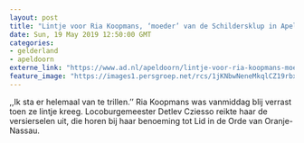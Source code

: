 ```yaml
---
layout: post
title: "Lintje voor Ria Koopmans, ‘moeder’ van de Schildersklup in Apeldoorn"
date: Sun, 19 May 2019 12:50:00 GMT
categories: 
- gelderland 
- apeldoorn 
externe_link: "https://www.ad.nl/apeldoorn/lintje-voor-ria-koopmans-moeder-van-de-schildersklup-in-apeldoorn~a01e6a82/"
feature_image: "https://images1.persgroep.net/rcs/1jKNbwNeneMkqlCZ19rbx5WWi7E/diocontent/148753625/_fitwidth/400/?appId=21791a8992982cd8da851550a453bd7f&quality=0.7"
---
```


,,Ik sta er helemaal van te trillen.’’ Ria Koopmans was vanmiddag blij verrast toen ze lintje kreeg. Locoburgemeester Detlev Cziesso reikte haar de versierselen uit, die horen bij haar benoeming tot Lid in de Orde van Oranje-Nassau.
